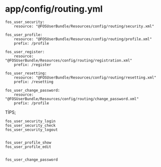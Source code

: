
# app/config/routing.yml
    fos_user_security:
        resource: "@FOSUserBundle/Resources/config/routing/security.xml"
    
    fos_user_profile:
        resource: "@FOSUserBundle/Resources/config/routing/profile.xml"
        prefix: /profile
    
    fos_user_register:
        resource: "@FOSUserBundle/Resources/config/routing/registration.xml"
        prefix: /register
    
    fos_user_resetting:
        resource: "@FOSUserBundle/Resources/config/routing/resetting.xml"
        prefix: /resetting
    
    fos_user_change_password:
        resource: "@FOSUserBundle/Resources/config/routing/change_password.xml"
        prefix: /profile

TİPS; 
    
    
    fos_user_security_login
    fos_user_security_check
    fos_user_security_logout
    
    
    fos_user_profile_show
    fos_user_profile_edit
    
    
    fos_user_change_password